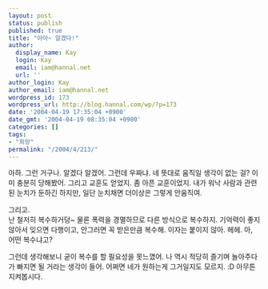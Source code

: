 ```yaml
---
layout: post
status: publish
published: true
title: "아아~ 알겠다!"
author:
  display_name: Kay
  login: Kay
  email: iam@hannal.net
  url: ''
author_login: Kay
author_email: iam@hannal.net
wordpress_id: 173
wordpress_url: http://blog.hannal.com/wp/?p=173
date: '2004-04-19 17:35:04 +0900'
date_gmt: '2004-04-19 08:35:04 +0900'
categories: []
tags:
- "희망"
permalink: "/2004/4/213/"
---
```

<p>아하. 그런 거구나. 알겠다 알겠어. 그런데 우짜냐. 네 뜻대로 움직일 생각이 없는 걸? 이미 충분히 당해봤어. 그리고 교훈도 얻었지. 좀 아픈 교훈이었지. 내가 워낙 사람과 관련된 눈치가 둔하긴 하지만, 일단 눈치채면 더이상은 그렇게 안움직여.</p>
<p>그리고.<br />
난 철저히 복수하거덩~ 물론 폭력을 경멸하므로 다른 방식으로 복수하지. 기억력이 좋지 않아서 잊으면 다행이고, 안그러면 꼭 받은만큼 복수해. 이자는 붙이지 않아. 헤헤. 아, 어떤 복수냐고?</p>
<p>그런데 생각해보니 굳이 복수를 할 필요성을 못느꼈어. 나 역시 적당히 즐기며 놀아주다가 빠지면 될 거라는 생각이 들어. 어쩌면 네가 원하는게 그거일지도 모르지. :D 아무튼 지켜봅시다.</p>
